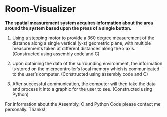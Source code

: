 # Room-Visualizer

**The spatial measurement system acquires information about the area around the system based upon the press of a single button.**

1. Using a stepping motor to provide a 360 degree measurement of the distance along a single vertical (y-z) geometric plane, with multiple measurements taken at different distances along the x axis. (Constructed using assembly code and C)

2. Upon obtaining the data of the surrounding environment, the information is stored on the microcontroller’s local memory which is communicated to the user’s computer. (Constructed using assembly code and C)

3. After successful communication, the computer will then take the data and process it into a graphic for the user to see. (Constructed using Python)

For information about the Assembly, C and Python Code please contact me personally. Thanks!
